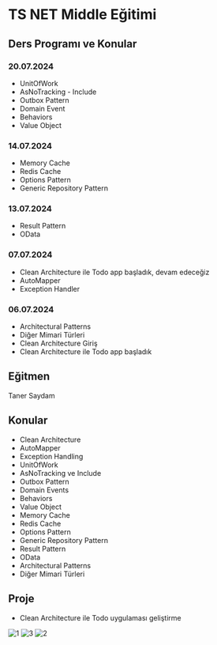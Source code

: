 # TS NET Middle Eğitimi

## Ders Programı ve Konular

### 20.07.2024 
- UnitOfWork
- AsNoTracking - Include
- Outbox Pattern
- Domain Event
- Behaviors
- Value Object

### 14.07.2024
- Memory Cache
- Redis Cache
- Options Pattern
- Generic Repository Pattern

### 13.07.2024
- Result Pattern
- OData

### 07.07.2024
- Clean Architecture ile Todo app başladık, devam edeceğiz
- AutoMapper
- Exception Handler

### 06.07.2024
- Architectural Patterns
- Diğer Mimari Türleri
- Clean Architecture Giriş
- Clean Architecture ile Todo app başladık

## Eğitmen
Taner Saydam

## Konular
- Clean Architecture
- AutoMapper
- Exception Handling
- UnitOfWork
- AsNoTracking ve Include
- Outbox Pattern
- Domain Events
- Behaviors
- Value Object
- Memory Cache
- Redis Cache
- Options Pattern
- Generic Repository Pattern
- Result Pattern
- OData
- Architectural Patterns
- Diğer Mimari Türleri

## Proje
- Clean Architecture ile Todo uygulaması geliştirme

![1](https://github.com/user-attachments/assets/acc9a287-3eff-4230-962d-52c04d5b36f4)
![3](https://github.com/user-attachments/assets/c73b5f4e-385f-4573-b01d-11007638d2e2)
![2](https://github.com/user-attachments/assets/72c706b0-67c5-488c-b873-7388798169a3)

